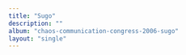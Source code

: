 ```yaml
---
title: "Sugo"
description: ""
album: "chaos-communication-congress-2006-sugo"
layout: "single"
---
```

